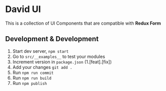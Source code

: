 # David UI
This is a collection of UI Components that are compatible with **Redux Form**

## Development & Development
1. Start dev server, ```npm start ```
1. Go to ```src/__examples__``` to test your modules
1. Increment version in ```package.json``` (1.[feat].[fix])
1. Add your changes ```git add .```
1. Run ```npm run commit```
1. Run ```npm run build```
1. Run ```npm publish```